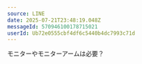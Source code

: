 ```yaml
---
source: LINE
date: 2025-07-21T23:48:19.048Z
messageId: 570946100178715021
userId: Ub72e0555cbf4df6c5440b4dc7993c71d
---
```


モニターやモニターアームは必要？